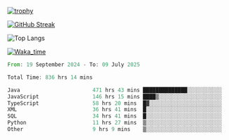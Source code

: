 <!--
**ren-joey/ren-joey** is a ✨ _special_ ✨ repository because its `README.md` (this file) appears on your GitHub profile.

Here are some ideas to get you started:

- 🔭 I’m currently working on ...
- 🌱 I’m currently learning ...
- 👯 I’m looking to collaborate on ...
- 🤔 I’m looking for help with ...
- 💬 Ask me about ...
- 📫 How to reach me: ...
- 😄 Pronouns: ...
- ⚡ Fun fact: ...
-->

[![trophy](https://github-profile-trophy.vercel.app/?username=ren-joey&theme=darkhub&column=5)](https://github.com/ren-joey)

[![GitHub Streak](https://streak-stats.demolab.com/?user=ren-joey&theme=dark)](https://github.com/ren-joey)

![Top Langs](https://github-readme-stats.vercel.app/api/top-langs?username=ren-joey&show_icons=true&layout=compact&locale=en&hide=html,CSS,scss,Pug,Twig&theme=dark)

[![Waka_time](https://github-readme-stats.vercel.app/api/wakatime?username=joeyren&theme=dark)](https://github.com/ren-joey)

<!--START_SECTION:waka-->

```rust
From: 19 September 2024 - To: 09 July 2025

Total Time: 836 hrs 14 mins

Java                       471 hrs 43 mins ██████████████░░░░░░░░░░░   55.80 %
JavaScript                 146 hrs 15 mins ████▒░░░░░░░░░░░░░░░░░░░░   17.30 %
TypeScript                 58 hrs 20 mins  █▓░░░░░░░░░░░░░░░░░░░░░░░   06.90 %
XML                        36 hrs 41 mins  █░░░░░░░░░░░░░░░░░░░░░░░░   04.34 %
SQL                        34 hrs 41 mins  █░░░░░░░░░░░░░░░░░░░░░░░░   04.10 %
Python                     11 hrs 27 mins  ▒░░░░░░░░░░░░░░░░░░░░░░░░   01.36 %
Other                      9 hrs 9 mins    ▒░░░░░░░░░░░░░░░░░░░░░░░░   01.08 %
```

<!--END_SECTION:waka-->
